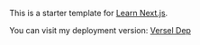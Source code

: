 This is a starter template for [Learn Next.js](https://nextjs.org/learn).

You can visit my deployment version: [Versel Dep](https://nextjs-blog-konstantinosfs.vercel.app/)
